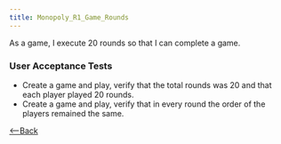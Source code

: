 ```yaml
---
title: Monopoly_R1_Game_Rounds
---
```

As a game, I execute 20 rounds so that I can complete a game.

### User Acceptance Tests
* Create a game and play, verify that the total rounds was 20 and that each player played 20 rounds.
* Create a game and play, verify that in every round the order of the players remained the same.

[<--Back](Monopoly_Release_1_User_Stories)
